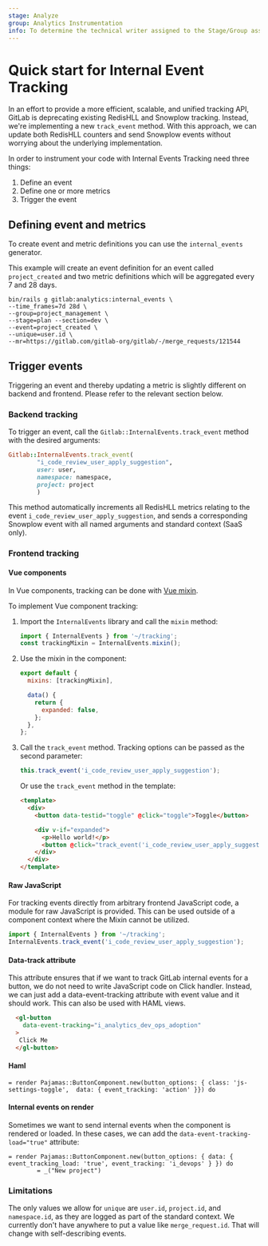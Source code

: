 ```yaml
---
stage: Analyze
group: Analytics Instrumentation
info: To determine the technical writer assigned to the Stage/Group associated with this page, see https://about.gitlab.com/handbook/product/ux/technical-writing/#assignments
---
```


# Quick start for Internal Event Tracking

In an effort to provide a more efficient, scalable, and unified tracking API, GitLab is deprecating existing RedisHLL and Snowplow tracking. Instead, we're implementing a new `track_event` method.
With this approach, we can update both RedisHLL counters and send Snowplow events without worrying about the underlying implementation.

In order to instrument your code with Internal Events Tracking need three things:

1. Define an event
1. Define one or more metrics
1. Trigger the event

## Defining event and metrics

To create event and metric definitions you can use the `internal_events` generator.

This example will create an event definition for an event called `project_created` and two metric definitions which will be aggregated every 7 and 28 days.

```shell
bin/rails g gitlab:analytics:internal_events \
--time_frames=7d 28d \
--group=project_management \
--stage=plan --section=dev \
--event=project_created \
--unique=user.id \
--mr=https://gitlab.com/gitlab-org/gitlab/-/merge_requests/121544
```

## Trigger events

Triggering an event and thereby updating a metric is slightly different on backend and frontend. Please refer to the relevant section below.

### Backend tracking

To trigger an event, call the `Gitlab::InternalEvents.track_event` method with the desired arguments:

```ruby
Gitlab::InternalEvents.track_event(
        "i_code_review_user_apply_suggestion",
        user: user,
        namespace: namespace,
        project: project
        )
```

This method automatically increments all RedisHLL metrics relating to the event `i_code_review_user_apply_suggestion`, and sends a corresponding Snowplow event with all named arguments and standard context (SaaS only).

### Frontend tracking

#### Vue components

In Vue components, tracking can be done with [Vue mixin](https://gitlab.com/gitlab-org/gitlab/-/blob/master/app/assets/javascripts/tracking/internal_events.js#L29).

To implement Vue component tracking:

1. Import the `InternalEvents` library and call the `mixin` method:

     ```javascript
     import { InternalEvents } from '~/tracking';
     const trackingMixin = InternalEvents.mixin();
    ```

1. Use the mixin in the component:

   ```javascript
   export default {
     mixins: [trackingMixin],

     data() {
       return {
         expanded: false,
       };
     },
   };
   ```

1. Call the `track_event` method. Tracking options can be passed as the second parameter:

   ```javascript
   this.track_event('i_code_review_user_apply_suggestion');
   ```

   Or use the `track_event` method in the template:

   ```html
   <template>
     <div>
       <button data-testid="toggle" @click="toggle">Toggle</button>

       <div v-if="expanded">
         <p>Hello world!</p>
         <button @click="track_event('i_code_review_user_apply_suggestion')">Track another event</button>
       </div>
     </div>
   </template>
   ```

#### Raw JavaScript

For tracking events directly from arbitrary frontend JavaScript code, a module for raw JavaScript is provided. This can be used outside of a component context where the Mixin cannot be utilized.

```javascript
import { InternalEvents } from '~/tracking';
InternalEvents.track_event('i_code_review_user_apply_suggestion');
```

#### Data-track attribute

This attribute ensures that if we want to track GitLab internal events for a button, we do not need to write JavaScript code on Click handler. Instead, we can just add a data-event-tracking attribute with event value and it should work. This can also be used with HAML views.

```html
  <gl-button
    data-event-tracking="i_analytics_dev_ops_adoption"
  >
   Click Me
  </gl-button>
```

#### Haml

```haml
= render Pajamas::ButtonComponent.new(button_options: { class: 'js-settings-toggle',  data: { event_tracking: 'action' }}) do
```

#### Internal events on render

Sometimes we want to send internal events when the component is rendered or loaded. In these cases, we can add the `data-event-tracking-load="true"` attribute:

```haml
= render Pajamas::ButtonComponent.new(button_options: { data: { event_tracking_load: 'true', event_tracking: 'i_devops' } }) do
        = _("New project")
```

### Limitations

The only values we allow for `unique` are `user.id`, `project.id`, and `namespace.id`, as they are logged as part of the standard context. We currently don't have anywhere to put a value like `merge_request.id`. That will change with self-describing events.
